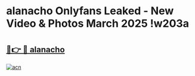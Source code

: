 # alanacho Onlyfans Leaked - New Video & Photos March 2025 !w203a

# <h2><a href="https://9ky5v7.iuczelnia.edu.pl?title=alanacho&ref=w203a">🔗👉 🔴 alanacho</a></h2>

[![acn](https://github.com/user-attachments/assets/0f9c940e-d8b0-45ae-aac7-cd30a18b3e1c)](https://9ky5v7.iuczelnia.edu.pl?title=alanacho&ref=w203a)

